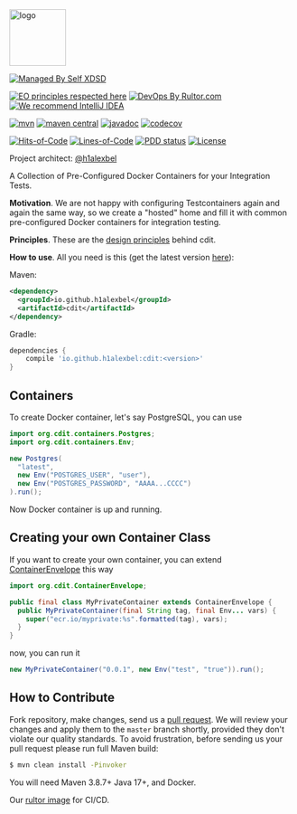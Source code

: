 <img alt="logo" src="https://www.objectionary.com/cactus.svg" height="100px" />

[![Managed By Self XDSD](https://self-xdsd.com/b/mbself.svg)](https://self-xdsd.com/p/h1alexbel/cdit?provider=github)

[![EO principles respected here](https://www.elegantobjects.org/badge.svg)](https://www.elegantobjects.org)
[![DevOps By Rultor.com](https://www.rultor.com/b/h1alexbel/cdit)](https://www.rultor.com/p/h1alexbel/cdit)
[![We recommend IntelliJ IDEA](https://www.elegantobjects.org/intellij-idea.svg)](https://www.jetbrains.com/idea/)
<br>

[![mvn](https://github.com/h1alexbel/cdit/actions/workflows/mvn.yml/badge.svg)](https://github.com/h1alexbel/cdit/actions/workflows/mvn.yml)
[![maven central](http://maven-badges.herokuapp.com/maven-central/io.github.h1alexbel/cdit/badge.svg)](https://search.maven.org/artifact/io.github.h1alexbel/cdit)
[![javadoc](https://javadoc.io/badge2/io.github.h1alexbel/cdit/javadoc.svg)](https://javadoc.io/doc/io.github.h1alexbel/cdit)
[![codecov](https://codecov.io/gh/h1alexbel/cdit/graph/badge.svg?token=V2VWAvE2f7)](https://codecov.io/gh/h1alexbel/cdit)

[![Hits-of-Code](https://hitsofcode.com/github/h1alexbel/cdit)](https://hitsofcode.com/view/github/h1alexbel/cdit)
[![Lines-of-Code](https://tokei.rs/b1/github/h1alexbel/cdit)](https://github.com/h1alexbel/cdit)
[![PDD status](http://www.0pdd.com/svg?name=h1alexbel/cdit)](http://www.0pdd.com/p?name=h1alexbel/cdit)
[![License](https://img.shields.io/badge/license-MIT-green.svg)](https://github.com/h1alexbel/cdit/blob/master/LICENSE.txt)

Project architect: [@h1alexbel](https://github.com/h1alexbel)

A Collection of Pre-Configured Docker Containers for your Integration Tests.

**Motivation**. We are not happy with configuring Testcontainers again and again the same way,
so we create a "hosted" home and fill it with common pre-configured Docker containers for integration testing.

**Principles**. These are the [design principles](https://www.elegantobjects.org/#principles) behind cdit.

**How to use**. All you need is this (get the latest version [here](https://search.maven.org/artifact/io.github.h1alexbel/cdit)):

Maven:
```xml
<dependency>
  <groupId>io.github.h1alexbel</groupId>
  <artifactId>cdit</artifactId>
</dependency>
```

Gradle:
```groovy
dependencies {
    compile 'io.github.h1alexbel:cdit:<version>'
}
```

## Containers
To create Docker container, let's say PostgreSQL, you can use
```java
import org.cdit.containers.Postgres;
import org.cdit.containers.Env;

new Postgres(
  "latest",
  new Env("POSTGRES_USER", "user"),
  new Env("POSTGRES_PASSWORD", "AAAA...CCCC")
).run();
```
Now Docker container is up and running.

## Creating your own Container Class

If you want to create your own container, you can extend [ContainerEnvelope](https://github.com/h1alexbel/cdit/blob/master/src/main/java/org/cdit/ContainerEnvelope.java)
this way

```java
import org.cdit.ContainerEnvelope;

public final class MyPrivateContainer extends ContainerEnvelope {
  public MyPrivateContainer(final String tag, final Env... vars) {
    super("ecr.io/myprivate:%s".formatted(tag), vars);
  }
}
```

now, you can run it
```java
new MyPrivateContainer("0.0.1", new Env("test", "true")).run();
```

## How to Contribute

Fork repository, make changes, send us a [pull request](https://www.yegor256.com/2014/04/15/github-guidelines.html).
We will review your changes and apply them to the `master` branch shortly,
provided they don't violate our quality standards. To avoid frustration,
before sending us your pull request please run full Maven build:

```bash
$ mvn clean install -Pinvoker
```

You will need Maven 3.8.7+ Java 17+, and Docker.

Our [rultor image](https://github.com/eo-cqrs/eo-kafka-rultor-image) for CI/CD.
